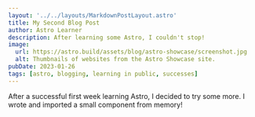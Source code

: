 ```yaml
---
layout: '../../layouts/MarkdownPostLayout.astro'
title: My Second Blog Post
author: Astro Learner
description: After learning some Astro, I couldn't stop!
image:
  url: https://astro.build/assets/blog/astro-showcase/screenshot.jpg
  alt: Thumbnails of websites from the Astro Showcase site.
pubDate: 2023-01-26
tags: [astro, blogging, learning in public, successes]
---
```


After a successful first week learning Astro, I decided to try some more. I wrote and imported a small component from memory!
